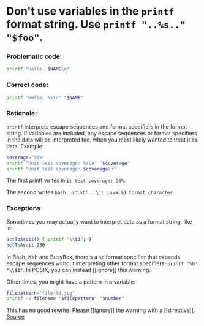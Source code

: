 # Don't use variables in the `printf` format string. Use `printf "..%s.." "$foo"`.

### Problematic code:

```sh
printf "Hello, $NAME\n"
```

### Correct code:

```sh
printf "Hello, %s\n" "$NAME"
```

### Rationale:

`printf` interprets escape sequences and format specifiers in the format string. If variables are included, any escape sequences or format specifiers in the data will be interpreted too, when you most likely wanted to treat it as data. Example:

```sh
coverage='96%'
printf "Unit test coverage: %s\n" "$coverage"
printf "Unit test coverage: $coverage\n"
```

The first printf writes `Unit test coverage: 96%`.

The second writes ``bash: printf: `\': invalid format character``

### Exceptions

Sometimes you may actually want to interpret data as a format string, like in:

```sh
octToAscii() { printf "\\$1"; }
octToAscii 130
```

In Bash, Ksh and BusyBox, there's a `%b` format specifier that expands escape sequences without interpreting other format specifiers: `printf '%b' "\\$1"`. In POSIX, you can instead [[ignore]] this warning.

Other times, you might have a pattern in a variable:

```sh
filepattern="file-%d.jpg"
printf -v filename "$filepattern" "$number"
```

This has no good rewrite. Please [[ignore]] the warning with a [[directive]].
[Source](https://github.com/koalaman/shellcheck/wiki/SC2059)

